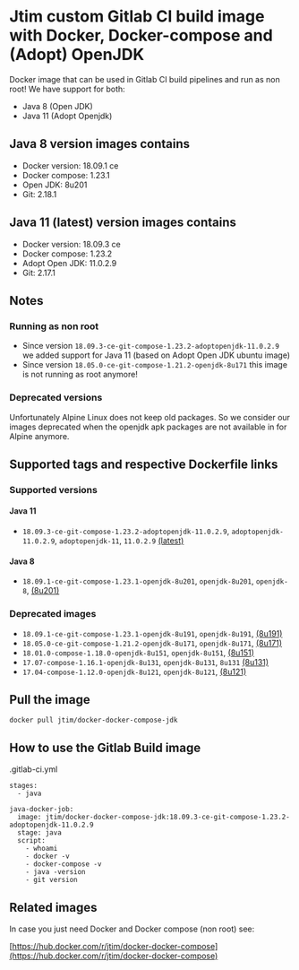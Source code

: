 # Jtim custom Gitlab CI build image with Docker, Docker-compose and (Adopt) OpenJDK 

Docker image that can be used in Gitlab CI build pipelines and run as non root!
We have support for both:
 
* Java 8 (Open JDK) 
* Java 11 (Adopt Openjdk)

## Java 8 version images contains 

* Docker version: 18.09.1 ce
* Docker compose: 1.23.1
* Open JDK: 8u201
* Git: 2.18.1

## Java 11 (latest) version images contains 

* Docker version: 18.09.3 ce
* Docker compose: 1.23.2
* Adopt Open JDK: 11.0.2.9
* Git: 2.17.1

## Notes

### Running as non root

* Since version `18.09.3-ce-git-compose-1.23.2-adoptopenjdk-11.0.2.9` we added support for Java 11 (based on Adopt Open JDK ubuntu image) 
* Since version `18.05.0-ce-git-compose-1.21.2-openjdk-8u171` this image is not running as root anymore!

### Deprecated versions

Unfortunately Alpine Linux does not keep old packages.
So we consider our images deprecated when the openjdk apk packages are not available in for Alpine anymore. 

## Supported tags and respective Dockerfile links

### Supported versions

#### Java 11

* `18.09.3-ce-git-compose-1.23.2-adoptopenjdk-11.0.2.9`, `adoptopenjdk-11.0.2.9`, `adoptopenjdk-11`, `11.0.2.9` [(latest)](https://github.com/j-tim/docker-docker-compose-jdk/blob/master/java11/adoptopenjdk/11.0.2.9/Dockerfile)

#### Java 8

* `18.09.1-ce-git-compose-1.23.1-openjdk-8u201`, `openjdk-8u201`, `openjdk-8`, [(8u201)](https://github.com/j-tim/docker-docker-compose-jdk/blob/master/java8/openjdk/8u201/Dockerfile)

### Deprecated images 

* `18.09.1-ce-git-compose-1.23.1-openjdk-8u191`, `openjdk-8u191`, [(8u191)](https://github.com/j-tim/docker-docker-compose-jdk/blob/master/java8/openjdk/deprecated/8u191/Dockerfile)
* `18.05.0-ce-git-compose-1.21.2-openjdk-8u171`, `openjdk-8u171`,  [(8u171)](https://github.com/j-tim/docker-docker-compose-jdk/blob/master/java8/openjdk/deprecated/8u171/Dockerfile)
* `18.01.0-compose-1.18.0-openjdk-8u151`, `openjdk-8u151`, [(8u151)](https://github.com/j-tim/docker-docker-compose-jdk/blob/master/java8/openjdk/deprecated/8u151/Dockerfile)  
* `17.07-compose-1.16.1-openjdk-8u131`, `openjdk-8u131`, `8u131` [(8u131)](https://github.com/j-tim/docker-docker-compose-jdk/blob/master/java8/openjdk/deprecated/8u131/Dockerfile)  
* `17.04-compose-1.12.0-openjdk-8u121`, `openjdk-8u121`, [(8u121)](https://github.com/j-tim/docker-docker-compose-jdk/blob/master/java8/openjdk/deprecated/8u121/Dockerfile)  

## Pull the image 

```shell
docker pull jtim/docker-docker-compose-jdk
```

## How to use the Gitlab Build image

.gitlab-ci.yml

```
stages:
  - java

java-docker-job:
  image: jtim/docker-docker-compose-jdk:18.09.3-ce-git-compose-1.23.2-adoptopenjdk-11.0.2.9
  stage: java
  script:
    - whoami
    - docker -v
    - docker-compose -v
    - java -version
    - git version
```

## Related images

In case you just need Docker and Docker compose (non root) see: 

[https://hub.docker.com/r/jtim/docker-docker-compose](https://hub.docker.com/r/jtim/docker-docker-compose)